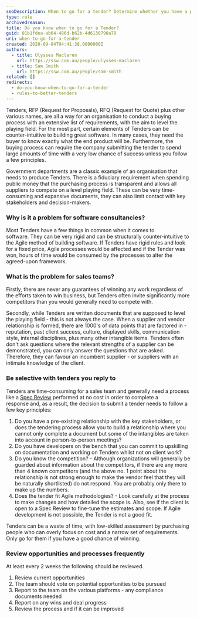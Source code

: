 ```yaml
---
seoDescription: When to go for a tender? Determine whether you have a pre-existing relationship with key stakeholders, know the competition, and if the tender fits Agile methodologies.
type: rule
archivedreason:
title: Do you know when to go for a Tender?
guid: 01b1fdea-ab64-486d-b62b-4d6130790a79
uri: when-to-go-for-a-tender
created: 2020-09-04T04:41:38.0000000Z
authors:
  - title: Ulysses Maclaren
    url: https://ssw.com.au/people/ulysses-maclaren
  - title: Sam Smith
    url: https://ssw.com.au/people/sam-smith
related: []
redirects:
  - do-you-know-when-to-go-for-a-tender
  - rules-to-better-tenders
---
```


Tenders, RFP (Request for Proposals), RFQ (Request for Quote) plus other various names, are all a way for an organisation to conduct a buying process with an extensive list of requirements, with the aim to level the playing field. For the most part, certain elements of Tenders can be counter-intuitive to building great software. In many cases, they need the buyer to know exactly what the end product will be. Furthermore, the buying process can require the company submitting the tender to spend large amounts of time with a very low chance of success unless you follow a few principles.

<!--endintro-->

Government departments are a classic example of an organisation that needs to produce Tenders. There is a fiduciary requirement when spending public money that the purchasing process is transparent and allows all suppliers to compete on a level playing field. These can be very time-consuming and expansive documents, they can also limit contact with key stakeholders and decision-makers.

### Why is it a problem for software consultancies?

Most Tenders have a few things in common when it comes to software. They can be very rigid and can be structurally counter-intuitive to the Agile method of building software. If Tenders have rigid rules and look for a fixed price, Agile processes would be affected and if the Tender was won, hours of time would be consumed by the processes to alter the agreed-upon framework.

### What is the problem for sales teams?

Firstly, there are never any guarantees of winning any work regardless of the efforts taken to win business, but Tenders often invite significantly more competitors than you would generally need to compete with.

Secondly, while Tenders are written documents that are supposed to level the playing field - this is not always the case. When a supplier and vendor relationship is formed, there are 1000's of data points that are factored in - reputation, past client success, culture, displayed skills, communication style, internal disciplines, plus many other intangible items. Tenders often don't ask questions where the relevant strengths of a supplier can be demonstrated, you can only answer the questions that are asked. Therefore, they can favour an incumbent supplier - or suppliers with an intimate knowledge of the client.

### Be selective with tenders you reply to

Tenders are time-consuming for a sales team and generally need a process like a [Spec Review](/rules-to-better-specification-reviews) performed at no cost in order to complete a response and, as a result, the decision to submit a tender needs to follow a few key principles:

1. Do you have a pre-existing relationship with the key stakeholders, or does the tendering process allow you to build a relationship where you cannot only complete a document but some of the intangibles are taken into account in person-to-person meetings?
2. Do you have developers on the bench that you can commit to upskilling on documentation and working on Tenders whilst not on client work?
3. Do you know the competition? - Although organizations will generally be guarded about information about the competitors, if there are any more than 4 known competitors (and the above no. 1 point about the relationship is not strong enough to make the vendor feel that they will be naturally shortlisted) do not respond. You are probably only there to make up the numbers.
4. Does the tender fit Agile methodologies? - Look carefully at the process to make changes and how detailed the scope is. Also, see if the client is open to a Spec Review to fine-tune the estimates and scope. If Agile development is not possible, the Tender is not a good fit.

Tenders can be a waste of time, with low-skilled assessment by purchasing people who can overly focus on cost and a narrow set of requirements. Only go for them if you have a good chance of winning.

### Review opportunities and processes frequently

At least every 2 weeks the following should be reviewed.
1. Review current opportunities
2. The team should vote on potential opportunities to be pursued
3. Report to the team on the various platforms - any compliance documents needed
4. Report on any wins and deal progress
5. Review the process and if it can be improved
